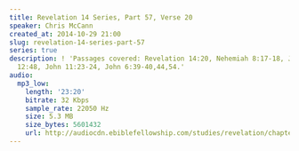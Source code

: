 ```yaml
---
title: Revelation 14 Series, Part 57, Verse 20
speaker: Chris McCann
created_at: 2014-10-29 21:00
slug: revelation-14-series-part-57
series: true
description: ! 'Passages covered: Revelation 14:20, Nehemiah 8:17-18, John 7:37, John
  12:48, John 11:23-24, John 6:39-40,44,54.'
audio:
  mp3_low:
    length: '23:20'
    bitrate: 32 Kbps
    sample_rate: 22050 Hz
    size: 5.3 MB
    size_bytes: 5601432
    url: http://audiocdn.ebiblefellowship.com/studies/revelation/chapter-14/2014.10.29_McCann_-_Revelation_14_Series_Part_57.mp3
---
```

